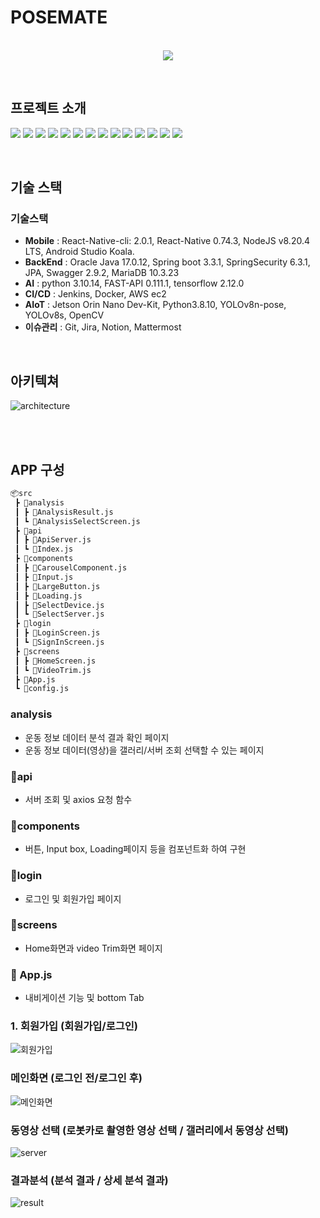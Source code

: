 # POSEMATE

<p align="center">
  <br>
  <img src="assets\posemate1.png">
  <br>
</p>


<br>

## 프로젝트 소개

<p align="justify">
   <img src="ppts/1.png"/>
   <img src="ppts/5.png"/>
   <img src="ppts/7.png"/>
   <img src="ppts/8.png"/>
   <img src="ppts/9.png"/>
   <img src="ppts/10.png"/>
   <img src="ppts/11.png"/>
   <img src="ppts/12.png"/>
   <img src="ppts/13.png"/>
   <img src="ppts/14.png"/>
   <img src="ppts/15.png"/>
   <img src="ppts/17.png"/>
   <img src="ppts/22.png"/>
   <img src="ppts/24.png"/>
</p>


<br>

## 기술 스택

### 기술스택

- **Mobile** : React-Native-cli: 2.0.1, React-Native 0.74.3, NodeJS v8.20.4 LTS, Android Studio Koala.
- **BackEnd** : Oracle Java 17.0.12, Spring boot 3.3.1, SpringSecurity 6.3.1, JPA, Swagger 2.9.2, MariaDB 10.3.23
- **AI** : python 3.10.14, FAST-API 0.111.1, tensorflow 2.12.0
- **CI/CD** : Jenkins, Docker, AWS ec2
- **AIoT** : Jetson Orin Nano Dev-Kit, Python3.8.10, YOLOv8n-pose, YOLOv8s, OpenCV
- **이슈관리** : Git, Jira, Notion, Mattermost
<br>

## 아키텍쳐 
![architecture](assets/architecture_posemate.png)

<br>
<br>


## APP 구성

```bash
📦src
 ┣ 📂analysis
 ┃ ┣ 📜AnalysisResult.js
 ┃ ┗ 📜AnalysisSelectScreen.js
 ┣ 📂api
 ┃ ┣ 📜ApiServer.js
 ┃ ┗ 📜Index.js
 ┣ 📂components
 ┃ ┣ 📜CarouselComponent.js
 ┃ ┣ 📜Input.js
 ┃ ┣ 📜LargeButton.js
 ┃ ┣ 📜Loading.js
 ┃ ┣ 📜SelectDevice.js
 ┃ ┗ 📜SelectServer.js
 ┣ 📂login
 ┃ ┣ 📜LoginScreen.js
 ┃ ┗ 📜SignInScreen.js
 ┣ 📂screens
 ┃ ┣ 📜HomeScreen.js
 ┃ ┗ 📜VideoTrim.js
 ┣ 📜App.js
 ┗ 📜config.js
```

### analysis

- 운동 정보 데이터 분석 결과 확인 페이지
- 운동 정보 데이터(영상)을 갤러리/서버 조회 선택할 수 있는 페이지

### 📂api

- 서버 조회 및 axios 요청 함수

### 📂components

- 버튼, Input box, Loading페이지 등을 컴포넌트화 하여 구현

### 📂login

- 로그인 및 회원가입 페이지

### 📂screens

- Home화면과 video Trim화면 페이지

### 🧩 App.js

- 내비게이션 기능 및 bottom Tab

### 1. 회원가입 (회원가입/로그인)

![회원가입](ppts/app1.png)

### 메인화면 (로그인 전/로그인 후)
![메인화면](ppts/app2.png)

### 동영상 선택 (로봇카로 촬영한 영상 선택 / 갤러리에서 동영상 선택)
![server](ppts/app3.png)

### 결과분석 (분석 결과 / 상세 분석 결과)
![result](ppts/app4.png)

<br>

